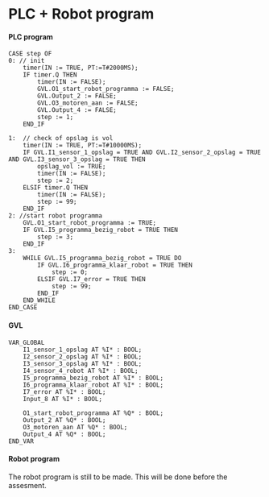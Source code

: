 # PLC + Robot program

#### PLC program

    CASE step OF
	0: // init
		timer(IN := TRUE, PT:=T#2000MS);
		IF timer.Q THEN
			timer(IN := FALSE);
			GVL.O1_start_robot_programma := FALSE;
			GVL.Output_2 := FALSE;
			GVL.O3_motoren_aan := FALSE;
			GVL.Output_4 := FALSE;
			step := 1;
		END_IF
		
	1: 	// check of opslag is vol
		timer(IN := TRUE, PT:=T#10000MS);
		IF GVL.I1_sensor_1_opslag = TRUE AND GVL.I2_sensor_2_opslag = TRUE AND GVL.I3_sensor_3_opslag = TRUE THEN
			opslag_vol := TRUE;
			timer(IN := FALSE);
			step := 2;
		ELSIF timer.Q THEN
			timer(IN := FALSE);
			step := 99;
		END_IF
	2: //start robot programma
		GVL.O1_start_robot_programma := TRUE;
		IF GVL.I5_programma_bezig_robot = TRUE THEN
			step := 3;
		END_IF
	3:
		WHILE GVL.I5_programma_bezig_robot = TRUE DO
			IF GVL.I6_programma_klaar_robot = TRUE THEN
				step := 0;
			ELSIF GVL.I7_error = TRUE THEN
				step := 99;
			END_IF
		END_WHILE	
    END_CASE

#### GVL

    VAR_GLOBAL
        I1_sensor_1_opslag AT %I* : BOOL;
	    I2_sensor_2_opslag AT %I* : BOOL;
	    I3_sensor_3_opslag AT %I* : BOOL;
	    I4_sensor_4_robot AT %I* : BOOL;
	    I5_programma_bezig_robot AT %I* : BOOL;
	    I6_programma_klaar_robot AT %I* : BOOL;
	    I7_error AT %I* : BOOL;
	    Input_8 AT %I* : BOOL;
    
	    O1_start_robot_programma AT %Q* : BOOL;
	    Output_2 AT %Q* : BOOL;
	    O3_motoren_aan AT %Q* : BOOL;
	    Output_4 AT %Q* : BOOL;
    END_VAR

#### Robot program
The robot program is still to be made. This will be done before the assesment.